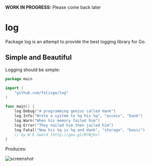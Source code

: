 **WORK IN PROGRESS:** Please come back later

# log

Package log is an attempt to provide the best logging library for Go.

## Simple and Beautiful

Logging should be simple:

```go
package main

import (
	"github.com/felixge/log"
)

func main() {
	log.Debug("A programming genius called Hank")
	log.Info("Wrote a system to %q his %q", "access", "bank")
	log.Warn("When his memory failed him")
	log.Error("They nailed him then jailed him")
	log.Fatal("Now his %q is %q and dank", "storage", "basic")
	// by W E Sword (http://goo.gl/R7Wjkv)
}
```

Produces:

![screenshot](http://felixge.github.io/log/screenshots/basic.png)
